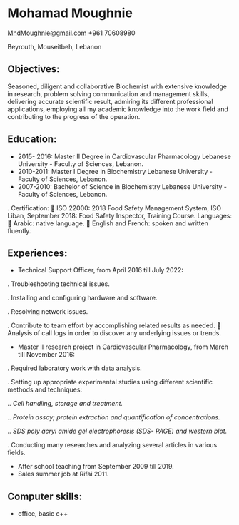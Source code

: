 
# **Mohamad Moughnie** 

MhdMoughnie@gmail.com          +961 70608980

Beyrouth, Mouseitbeh, Lebanon

## Objectives:
Seasoned, diligent and collaborative Biochemist with extensive knowledge in research, problem solving
communication and management skills, delivering accurate scientific result, admiring its different
professional applications, employing all my academic knowledge into the work field and contributing to
the progress of the operation.

## Education:
- 2015- 2016: Master II Degree in Cardiovascular Pharmacology
Lebanese University - Faculty of Sciences, Lebanon.
- 2010-2011: Master I Degree in Biochemistry
Lebanese University - Faculty of Sciences, Lebanon.
- 2007-2010: Bachelor of Science in Biochemistry
Lebanese University - Faculty of Sciences, Lebanon.

. Certification:
 ISO 22000: 2018 Food Safety Management System, ISO Liban, September 2018:
Food Safety Inspector, Training Course.
Languages:
 Arabic: native language.
 English and French: spoken and written fluently.

## Experiences:

- Technical Support Officer, from April 2016 till July 2022:
  
. Troubleshooting technical issues.

. Installing and configuring hardware and software.

. Resolving network issues.

. Contribute to team effort by accomplishing related results as needed.
 Analysis of call logs in order to discover any underlying issues or trends.

- Master II research project in Cardiovascular Pharmacology, from March till November 2016:

. Required laboratory work with data analysis.

. Setting up appropriate experimental studies using different scientific methods and techniques:

 .. _Cell handling, storage and treatment._

 .. _Protein assay; protein extraction and quantification of concentrations._

 .. _SDS poly acryl amide gel electrophoresis (SDS- PAGE) and western blot._

. Conducting many researches and analyzing several articles in various fields.

- After school teaching from September 2009 till  2019.
- Sales summer job at Rifai 2011.

## Computer skills:

- office, basic c++
  

